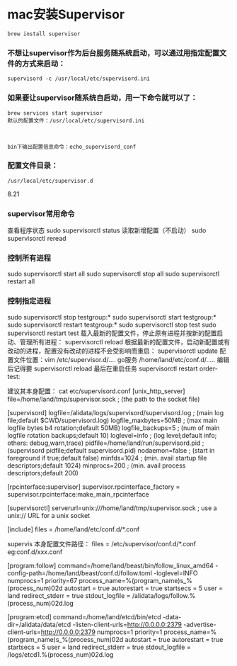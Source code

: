 
# mac安装Supervisor
	brew install supervisor


###	不想让supervisor作为后台服务随系统启动，可以通过用指定配置文件的方式来启动：
	supervisord -c /usr/local/etc/supervisord.ini


### 如果要让supervisor随系统自启动，用一下命令就可以了：
	brew services start supervisor
	默认的配置文件：/usr/local/etc/supervisord.ini



	bin下输出配置信息命令：echo_supervisord_conf


### 配置文件目录：
	/usr/local/etc/supervisor.d


8.21

### supervisor常用命令
查看程序状态
sudo supervisorctl status
读取新增配置（不启动）
sudo supervisorctl reread
### 控制所有进程
sudo supervisorctl start all
sudo supervisorctl stop all
sudo supervisorctl restart all
### 控制指定进程
sudo supervisorctl stop testgroup:*
sudo supervisorctl start testgroup:*
sudo supervisorctl restart testgroup:*
sudo supervisorctl stop test
sudo supervisorctl restart test
载入最新的配置文件，停止原有进程并按新的配置启动、管理所有进程：
supervisorctl reload
根据最新的配置文件，启动新配置或有改动的进程，配置没有改动的进程不会受影响而重启：
supervisorctl update
配置文件位置：vim /etc/supervisor.d/....
go服务 /home/land/etc/conf.d/.....
编辑后记得要 supervisorctl reload
最后在重启任务  supervisorctl restart order-test:


建议其本身配置：
cat etc/supervisord.conf
[unix_http_server]
file=/home/land/tmp/supervisor.sock   ; (the path to the socket file)

[supervisord]
logfile=/alidata/logs/supervisord/supervisord.log ; (main log file;default $CWD/supervisord.log)
logfile_maxbytes=50MB        ; (max main logfile bytes b4 rotation;default 50MB)
logfile_backups=5           ; (num of main logfile rotation backups;default 10)
loglevel=info                ; (log level;default info; others: debug,warn,trace)
pidfile=/home/land/run/supervisord.pid ; (supervisord pidfile;default supervisord.pid)
nodaemon=false               ; (start in foreground if true;default false)
minfds=1024                  ; (min. avail startup file descriptors;default 1024)
minprocs=200                 ; (min. avail process descriptors;default 200)

[rpcinterface:supervisor]
supervisor.rpcinterface_factory = supervisor.rpcinterface:make_main_rpcinterface

[supervisorctl]
serverurl=unix:///home/land/tmp/supervisor.sock ; use a unix:// URL  for a unix socket

[include]
files = /home/land/etc/conf.d/*.conf



supervis 本身配置文件路径：
files = /etc/supervisor/conf.d/*.conf
eg:conf.d/xxx.conf

[program:follow]
command=/home/land/beast/bin/follow_linux_amd64 -config-path=/home/land/beast/conf.d/follow.toml -loglevel=INFO
numprocs=1
priority=67
process_name=%(program_name)s_%(process_num)02d
autostart = true
autorestart = true
startsecs = 5
user = land
redirect_stderr = true
stdout_logfile = /alidata/logs/follow.%(process_num)02d.log


[program:etcd]
command=/home/land/etcd/bin/etcd -data-dir=/alidata/data/etcd  -listen-client-urls=http://0.0.0.0:2379 -advertise-client-urls=http://0.0.0.0:2379
numprocs=1
priority=1
process_name=%(program_name)s_%(process_num)02d
autostart = true
autorestart = true
startsecs = 5
user = land
redirect_stderr = true
stdout_logfile = /logs/etcd1.%(process_num)02d.log